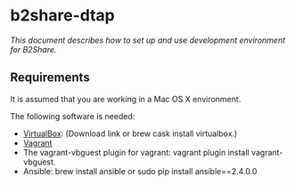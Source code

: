 # b2share-dtap

_This document describes how to set up and use development environment for B2Share._


Requirements
------------

It is assumed that you are working in a Mac OS X environment.

The following software is needed:

* [VirtualBox](https://www.virtualbox.org/wiki/Downloads): (Download link or brew cask install virtualbox.)
* [Vagrant](http://vagrantup.com)
* The vagrant-vbguest plugin for vagrant: vagrant plugin install vagrant-vbguest.
* Ansible: brew install ansible or sudo pip install ansible==2.4.0.0

